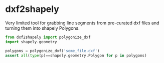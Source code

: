 # dxf2shapely
Very limited tool for grabbing line segments from pre-curated dxf files and turning them into shapely Polygons.

```python
from dxf2shapely import polygonize_dxf
import shapely.geometry

polygons = polygonize_dxf('some_file.dxf')
assert all(type(p)==shapely.geometry.Polygon for p in polygons) 
```

